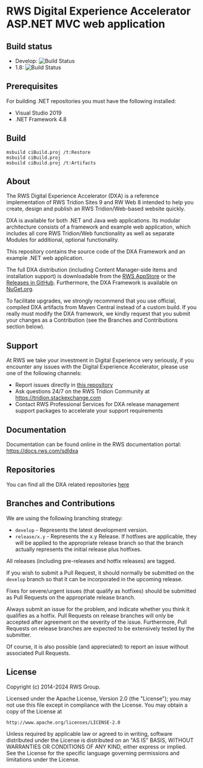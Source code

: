 RWS Digital Experience Accelerator ASP.NET MVC web application
===
Build status
------------
- Develop: ![Build Status](https://github.com/rws/dxa-web-application-dotnet/workflows/Build/badge.svg?branch=develop)
- 1.8: ![Build Status](https://github.com/rws/dxa-web-application-dotnet/workflows/Build/badge.svg?branch=release/1.8)

Prerequisites
-------------
For building .NET repositories you must have the following installed:
- Visual Studio 2019
- .NET Framework 4.8

Build
-----
```
msbuild ciBuild.proj /t:Restore
msbuild ciBuild.proj
msbuild ciBuild.proj /t:Artifacts
```

About
-----
The RWS Digital Experience Accelerator (DXA) is a reference implementation of RWS Tridion Sites 9 and RW Web 8 intended to help you create, design and publish an RWS Tridion/Web-based website quickly.

DXA is available for both .NET and Java web applications. Its modular architecture consists of a framework and example web application, which includes all core RWS Tridion/Web functionality as well as separate Modules for additional, optional functionality.

This repository contains the source code of the DXA Framework and an example .NET web application. 

The full DXA distribution (including Content Manager-side items and installation support) is downloadable from the [RWS AppStore](https://appstore.rws.com/?q=dxa) 
or the [Releases in GitHub](https://github.com/rws/dxa-web-application-dotnet/releases).
Furthermore, the DXA Framework is available on [NuGet.org](https://www.nuget.org/packages?q=dxa). 

To facilitate upgrades, we strongly recommend that you use official, compiled DXA artifacts from Maven Central instead of a custom build.
If you really must modify the DXA framework, we kindly request that you submit your changes as a Contribution (see the Branches and Contributions section below). 

Support
-------
At RWS we take your investment in Digital Experience very seriously, if you encounter any issues with the Digital Experience Accelerator, please use one of the following channels:

- Report issues directly in [this repository](https://github.com/rws/dxa-web-application-dotnet/issues)
- Ask questions 24/7 on the RWS Tridion Community at https://tridion.stackexchange.com
- Contact RWS Professional Services for DXA release management support packages to accelerate your support requirements

Documentation
-------------
Documentation can be found online in the RWS documentation portal: https://docs.rws.com/sdldxa


Repositories
------------
You can find all the DXA related repositories [here](https://github.com/rws/?q=dxa&type=source&language=)

Branches and Contributions
--------------------------
We are using the following branching strategy:

 - `develop` - Represents the latest development version.
 - `release/x.y` - Represents the x.y Release. If hotfixes are applicable, they will be applied to the appropriate release branch so that the branch actually represents the initial release plus hotfixes.

All releases (including pre-releases and hotfix releases) are tagged. 

If you wish to submit a Pull Request, it should normally be submitted on the `develop` branch so that it can be incorporated in the upcoming release.

Fixes for severe/urgent issues (that qualify as hotfixes) should be submitted as Pull Requests on the appropriate release branch.

Always submit an issue for the problem, and indicate whether you think it qualifies as a hotfix. Pull Requests on release branches will only be accepted after agreement on the severity of the issue.
Furthermore, Pull Requests on release branches are expected to be extensively tested by the submitter.

Of course, it is also possible (and appreciated) to report an issue without associated Pull Requests.


License
-------
Copyright (c) 2014-2024 RWS Group.

Licensed under the Apache License, Version 2.0 (the "License");
you may not use this file except in compliance with the License.
You may obtain a copy of the License at

	http://www.apache.org/licenses/LICENSE-2.0

Unless required by applicable law or agreed to in writing, software distributed under the License is distributed on an "AS IS" BASIS, WITHOUT WARRANTIES OR CONDITIONS OF ANY KIND, either express or implied.
See the License for the specific language governing permissions and limitations under the License.
